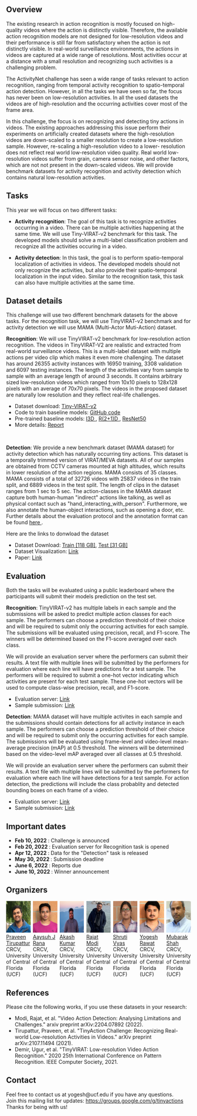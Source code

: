 
## Overview

The existing research in action recognition is mostly focused on high-quality videos where the action is distinctly visible. Therefore, the available action recognition models are not designed for low-resolution videos and their performance is still far from satisfactory when the action is not distinctly visible. In real-world surveillance environments, the actions in videos are captured at a wide range of resolutions. Most activities occur at a distance with a small resolution and recognizing such activities is a challenging problem.
  <br>
  
  The ActivityNet challenge has seen a wide range of tasks relevant to action recognition, ranging from temporal activity recognition to spatio-temporal action detection. However, in all the tasks we have seen so far, the focus has never been on low-resolution activities. In all the used datasets the videos are of high-resolution and the occurring activities cover most of the frame area.
  <br>
  
  In this challenge, the focus is on recognizing and detecting tiny actions in videos. The existing approaches addressing this issue perform their experiments on artificially created datasets where the high-resolution videos are down-scaled to a smaller resolution to create a low-resolution sample. However, re-scaling a high-resolution video to a lower- resolution does not reflect real world low-resolution video quality. Real world low-resolution videos suffer from grain, camera sensor noise, and other factors, which are not not present in the down-scaled videos. We will provide benchmark datasets for activity recognition and activity detection which contains natural low-resolution activities.
  <br>

## Tasks
This year we will focus on two different tasks:

- **Activity recognition**: The goal of this task is to recognize activities occurring in a video. There can be multiple activities happening at the same time. We will use Tiny-VIRAT-v2 benchmark for this task. The developed models should solve a multi-label classification problem and recognize all the activities occuring in a video. 

- **Activity detection**: In this task, the goal is to perform spatio-temporal localization of activities in videos. The developed models should not only recognize the activities, but also provide their spatio-temporal localization in the input video. Similar to the recognition task, this task can also have multiple activities at the same time. 

## Dataset details
This challenge will use two different benchmark datasets for the above tasks. For the recognition task, we will use TinyVIRAT-v2 benchmark and for activity detection we will use MAMA (Multi-Actor Muti-Action) dataset. 

**Recognition**: We will use TinyVIRAT-v2 benchmark for low-resolution action recognition. The videos in TinyVIRAT-V2 are realistic and extracted from real-world surveillance videos. This is a multi-label dataset with multiple actions per video clip which makes it even more challenging. The dataset has around 26355 activity instances with 16950 training, 3308 validation and 6097 testing instances. The length of the activities vary from sample to sample with an average length of around 3 seconds. It contains arbitrary sized low-resolution videos which ranged from 10x10 pixels to 128x128 pixels with an average of 70x70 pixels. The videos in the proposed dataset are naturally low resolution and they reflect real-life challenges.
  <br>
  
- Dataset download: <a href="https://www.crcv.ucf.edu/tiny-actions-challenge-cvpr2021/data/TinyVIRAT-v2.zip"> Tiny-VIRAT-v2</a>
- Code to train baseline models: <a href="https://github.com/aayushjr/tinyAction"> GitHub code</a>
- Pre-trained baseline models: <a href="https://www.crcv.ucf.edu/data1/tiny-actions/trained_weights/i3d_tinyVirat.pth"> I3D </a>, <a href="https://www.crcv.ucf.edu/data1/tiny-actions/trained_weights/r2p1d_K_50_tinyVirat.pth"> R(2+1)D </a>, <a href="https://www.crcv.ucf.edu/data1/tiny-actions/trained_weights/wideresnet_50_tinyVirat.pth"> ResNet50 </a>
- More details: <a href="https://arxiv.org/pdf/2107.11494.pdf">Report</a>    
<br>

**Detection**: We provide a new benchmark dataset (MAMA dataset) for activity detection which has naturally occurring tiny actions. This dataset is a temporally trimmed version of VIRAT/MEVA datasets. All of our samples are obtained from CCTV cameras mounted at high altitudes, which results in lower resolution of the action regions. MAMA consists of 35 classes. MAMA consists of a total of 32726 videos with 25837 videos in the train split, and 6889 videos in the test split. The length of clips in the dataset ranges from 1 sec to 5 sec. The action-classes in the MAMA dataset capture both human-human "indirect" actions like talking, as well as physical contact such as "hand_interacting_with_person". Furthermore, we also annotate the human-object interactions, such as opening a door, etc. Further details about the evaluation protocol and the annotation format can be found <a href="https://www.crcv.ucf.edu/research/projects/mama-multi-actor-multi-action-dataset-for-action-detection"> here </a>.

Here are the links to donwload the dataset
- Dataset Download: <a href="https://www.crcv.ucf.edu/data1/UCF-MAMA/UCF-MAMA-train.zip"> Train [118 GB]</a>, <a href="https://www.crcv.ucf.edu/data1/UCF-MAMA/UCF-MAMA-test.zip"> Test [31 GB] </a>
- Dataset Visualization: <a href='https://www.crcv.ucf.edu/data1/UCF-MAMA/UCF-MAMA.sq'> Link </a>
- Paper: <a href='https://arxiv.org/pdf/2204.07892.pdf'> Link </a>

  
## Evaluation
Both the tasks will be evaluated using a public leaderboard where the participants will submit their models prediction on the test set.


  **Recognition**: TinyVIRAT-v2 has multiple labels in each sample and the submissions will be asked to predict multiple action classes for each sample. The performers can choose a prediction threshold of their choice and will be required to submit only the occurring activities for each sample. The submissions will be evaluated using precision, recall, and F1-score. The winners will be determined based on the F1-score averaged over each class.
  <br>
  
  We will provide an evaluation server where the performers can submit their results. A text file with multiple lines will be submitted by the performers for evaluation where each line will have predictions for a test sample. The performers will be required to submit a one-hot vector indicating which activities are present for each test sample. These one-hot vectors will be used to compute class-wise precision, recall, and F1-score. 
  <br>  
  
  - Evaluation server: <a href="https://codalab.lisn.upsaclay.fr/competitions/1832"> Link </a>
  - Sample submission: <a href="https://www.crcv.ucf.edu/tiny-actions-challenge-cvpr2021/data/submission_sample.zip"> Link </a>

  **Detection**: MAMA dataset will have multiple activites in each sample and the submissions should contain detections for all activity instance in each sample. The performers can choose a prediction threshold of their choice and will be required to submit only the occurring activities for each sample. The submissions will be evaluated using frame-level and video-level mean-average precision (mAP) at 0.5 threshold. The winners will be determined based on the video-level mAP averaged over all classes at 0.5 threshold.
  <br>
  
  We will provide an evaluation server where the performers can submit their results. A text file with multiple lines will be submitted by the performers for evaluation where each line will have detections for a test sample. For action detection, the predictions will include the class probablity and detected bounding boxes on each frame of a video.
  <br>  
  
  - Evaluation server: <a href="https://codalab.lisn.upsaclay.fr/competitions/4780"> Link </a>
  - Sample submission: <a href="https://github.com/tinyactions-cvpr22/tinyactions-cvpr22.github.io/blob/main/files/sample_submission.zip"> Link <a>


## Important dates
- <strong> Feb 10, 2022 </strong>: Challenge is announced
- <strong> Feb 20, 2022 </strong>: Evaluation server for Recognition task is opened
- <strong> Apr 12, 2022 </strong>: Data for the "Detection" task is released
- <strong> May 30, 2022 </strong>: Submission deadline
- <strong> June 6, 2022 </strong>: Reports due
- <strong> June 10, 2022 </strong>: Winner announcement 

## Organizers
<div style="display: flex">
  <div style="width:22.5%">
    <a href="https://www.linkedin.com/in/praveen-tirupattur-2044ba51/">
    <img alt="Praveen" src="pics/praveen.jpg">
    </a><br>
    <a href="https://www.linkedin.com/in/praveen-tirupattur-2044ba51/">Praveen Tirupattur</a><br>
    CRCV, University of Central Florida (UCF)
  </div>
  
  <div style="width:2.5%">
  </div>
   
  <div style="width:22.5%">
    <a href="">
    <img alt="Aayush" src="pics/aayush.jpg">
    </a><br>
    <a href="">Aaysuh J Rana</a><br>
    CRCV, University of Central Florida (UCF)
  </div>
  
  <div style="width:2.5%">
  </div>
   
  <div style="width:22.5%">
    <a href="">
    <img alt="Akash" src="pics/ak_cvpr_im.jpg">
    </a><br>
    <a href="">Akash Kumar</a><br>
    CRCV, University of Central Florida (UCF)
  </div>
  
  <div style="width:2.5%">
  </div>
   
  <div style="width:22.5%">
    <a href="">
    <img alt="Rajat" src="pics/rajat.jpg">
    </a><br>
    <a href="">Rajat Modi</a><br>
    CRCV, University of Central Florida (UCF)
  </div>
   
  <div style="width:2.5%">
  </div>  

  <div style="width:22.5%">
    <a href="">
    <img alt="Shruti Vyas" src="pics/shruti.jpg">
    </a><br>
    <a href="">Shruti Vyas</a><br>
    CRCV, University of Central Florida (UCF)
  </div>
  
  <div style="width:2.5%">
  </div>
   
  <div style="width:22.5%">
    <a href="https://www.crcv.ucf.edu/person/rawat/">
    <img alt="Yogesh Rawat" src="pics/yogesh.jpg">
    </a><br>
  <a href="https://www.crcv.ucf.edu/person/rawat/">Yogesh Rawat</a><br>
    CRCV, University of Central Florida (UCF)
  </div>
  
  <div style="width:2.5%">
  </div> 
   
  <div style="width:22.5%">
    <a href="https://www.crcv.ucf.edu/person/mubarak-shah">
    <img alt="Mubarak Shah" src="pics/mubarak.jpg">
    </a><br>
  <a href="https://www.crcv.ucf.edu/person/mubarak-shah">Mubarak Shah</a><br>
    CRCV, University of Central Florida (UCF)
  </div>
  
</div>


## References
<div>
  Please cite the following works, if you use these datasets in your research:
  <ul>
    <li> Modi, Rajat, et al. "Video Action Detection: Analysing Limitations and Challenges." arxiv preprint arXiv:2204.07892 (2022). </li>
    <li> Tirupattur, Praveen, et al. "TinyAction Challenge: Recognizing Real-world Low-resolution Activities in Videos." arXiv preprint arXiv:2107.11494 (2021).       </li>
    <li> Demir, Ugur, et al. "TinyVIRAT: Low-resolution Video Action Recognition." 2020 25th International Conference on Pattern Recognition. IEEE Computer Society, 2021. </li>
  </ul>
</div>

## Contact
<div>
Feel free to contact us at yogesh@ucf.edu if you have any questions.
<br>  
Join this mailing list for updates: <a href="https://groups.google.com/g/tinyactions">https://groups.google.com/g/tinyactions</a>
<br>
Thanks for being with us!
</div>



